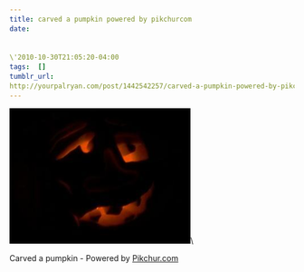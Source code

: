 ```yaml
---
title: carved a pumpkin powered by pikchurcom
date:


\'2010-10-30T21:05:20-04:00  
tags:  [] 
tumblr_url:
http://yourpalryan.com/post/1442542257/carved-a-pumpkin-powered-by-pikchurcom
---
```

![](/assets/images/tumblr/tumblr_lb4r0wu0Jw1qz77obo1_400.jpg)\

Carved a pumpkin - Powered by [Pikchur.com](http://Pikchur.com)
